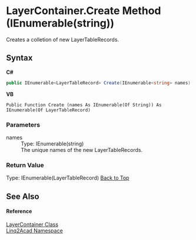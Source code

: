 # LayerContainer.Create Method (IEnumerable(string))
 

Creates a colletion of new LayerTableRecords.

## Syntax

**C#**<br />
``` C#
public IEnumerable<LayerTableRecord> Create(IEnumerable<string> names)
```

**VB**<br />
``` VB
Public Function Create (names As IEnumerable(Of String)) As IEnumerable(Of LayerTableRecord)
```


### Parameters
<dl><dt>names</dt><dd>Type: IEnumerable(string)<br />The unique names of the new LayerTableRecords.</dd></dl>

### Return Value
Type: IEnumerable(LayerTableRecord)
<a href="#LayerContainerCreate-Method-IEnumerablestring">Back to Top</a>

## See Also


#### Reference
<a href="T_Linq2Acad_LayerContainer.md#LayerContainer-Class">LayerContainer Class</a><br /><a href="N_Linq2Acad.md#Linq2Acad-Namespace">Linq2Acad Namespace</a><br />
